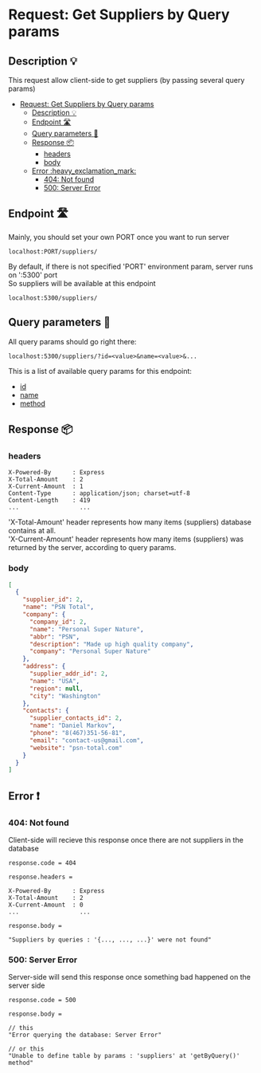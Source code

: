 # Request: Get Suppliers by Query params

## Description :bulb:
This request allow client-side to get suppliers (by passing several query params)  
- [Request: Get Suppliers by Query params](#request-get-suppliers-by-query-params)
  - [Description :bulb:](#description-bulb)
  - [Endpoint :motorway:](#endpoint-motorway)
  - [Query parameters :pencil:](#query-parameters-pencil)
  - [Response :package:](#response-package)
    - [headers](#headers)
    - [body](#body)
  - [Error :heavy\_exclamation\_mark:](#error-heavy_exclamation_mark)
    - [404: Not found](#404-not-found)
    - [500: Server Error](#500-server-error)

## Endpoint :motorway:
Mainly, you should set your own PORT once you want to run server
```
localhost:PORT/suppliers/
```
By default, if there is not specified 'PORT' environment param, server runs on ':5300' port    
So suppliers will be available at this endpoint
```
localhost:5300/suppliers/
```

## Query parameters :pencil:
All query params should go right there:
```
localhost:5300/suppliers/?id=<value>&name=<value>&...
```
This is a list of available query params for this endpoint:
- [id](../query.md#id)
- [name](../query.md#name)
- [method](../query.md#method)


## Response :package:
### headers
```
X-Powered-By      : Express
X-Total-Amount    : 2
X-Current-Amount  : 1
Content-Type      : application/json; charset=utf-8
Content-Length    : 419
...                 ...
```
'X-Total-Amount' header represents how many items (suppliers) database contains at all.    
'X-Current-Amount' header represents how many items (suppliers) was returned by the server, according to query params.

### body
```json
[
  {
    "supplier_id": 2,
    "name": "PSN Total",
    "company": {
      "company_id": 2,
      "name": "Personal Super Nature",
      "abbr": "PSN",
      "description": "Made up high quality company",
      "company": "Personal Super Nature"
    },
    "address": {
      "supplier_addr_id": 2,
      "name": "USA",
      "region": null,
      "city": "Washington"
    },
    "contacts": {
      "supplier_contacts_id": 2,
      "name": "Daniel Markov",
      "phone": "8(467)351-56-81",
      "email": "contact-us@gmail.com",
      "website": "psn-total.com"
    }
  }
]
```

## Error :heavy_exclamation_mark:
### 404: Not found
Client-side will recieve this response once there are not suppliers in the database
```
response.code = 404
```
```
response.headers =

X-Powered-By      : Express
X-Total-Amount    : 2
X-Current-Amount  : 0
...                 ...
```
```
response.body =

"Suppliers by queries : '{..., ..., ...}' were not found"
```
### 500: Server Error
Server-side will send this response once something bad happened on the server side
```
response.code = 500
```
```
response.body =

// this
"Error querying the database: Server Error"

// or this
"Unable to define table by params : 'suppliers' at 'getByQuery()' method"
```